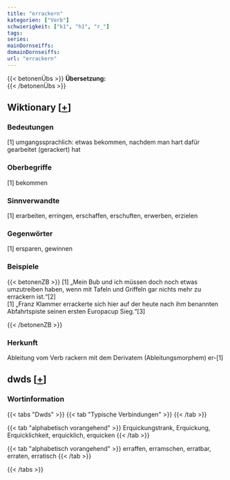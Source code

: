 ```yaml
---
title: "errackern"
kategorien: ["Verb"]
schwierigkeit: ["k1", "h1", "r_"]
tags:
series:
mainDornseiffs:
domainDornseiffs:
url: "errackern"
---
```


{{< betonenÜbs >}}
**Übersetzung:**  
{{< /betonenÜbs >}}

## Wiktionary [[+](https://de.wiktionary.org/wiki/errackern)]

### Bedeutungen
[1] umgangssprachlich: etwas bekommen, nachdem man hart dafür gearbeitet (gerackert) hat  

### Oberbegriffe
[1] bekommen  

### Sinnverwandte
[1] erarbeiten, erringen, erschaffen, erschuften, erwerben, erzielen  

### Gegenwörter
[1] ersparen, gewinnen  

### Beispiele
{{< betonenZB >}}
[1] „Mein Bub und ich müssen doch noch etwas umzutreiben haben, wenn mit Tafeln und Griffeln gar nichts mehr zu errackern ist.“[2]  
[1] „Franz Klammer errackerte sich hier auf der heute nach ihm benannten Abfahrtspiste seinen ersten Europacup Sieg.“[3]  

{{< /betonenZB >}}
### Herkunft
Ableitung vom Verb rackern mit dem Derivatem (Ableitungsmorphem) er-[1]  



## dwds [[+](https://www.dwds.de/wb/errackern)]

### Wortinformation
{{< tabs "Dwds" >}}
{{< tab "Typische Verbindungen" >}}
{{< /tab >}}

{{< tab "alphabetisch vorangehend" >}}
Erquickungstrank, Erquickung, Erquicklichkeit, erquicklich, erquicken
{{< /tab >}}

{{< tab "alphabetisch vorangehend" >}}
erraffen, erramschen, erratbar, erraten, erratisch
{{< /tab >}}

{{< /tabs >}}

